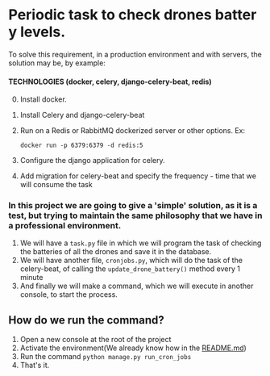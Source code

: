 # Periodic task to check drones battery levels.

To solve this requirement, in a production environment and with servers, the solution may be, by example:
#### TECHNOLOGIES (docker, celery, django-celery-beat, redis)
0. Install docker.
1. Install Celery and django-celery-beat
2. Run on a Redis or RabbitMQ dockerized server or other options. Ex:

    `docker run -p 6379:6379 -d redis:5`
3. Configure the django application for celery.
4. Add migration for celery-beat and specify the frequency - time that we will consume the task

### In this project we are going to give a 'simple' solution, as it is a test, but trying to maintain the same philosophy that we have in a professional environment.

1. We will have a `task.py` file in which we will program the task of checking the batteries of all the drones and save it in the database.
2. We will have another file, `cronjobs.py`, which will do the task of the celery-beat, of calling the `update_drone_battery()` method every 1 minute
3. And finally we will make a command, which we will execute in another console, to start the process.

## How do we run the command?

1. Open a new console at the root of the project
2. Activate the environment(We already know how in the <a href="https://github.com/hectorarem/drones/blob/main/README.md">README.md</a>)
3. Run the command `python manage.py run_cron_jobs`
4. That's it.

